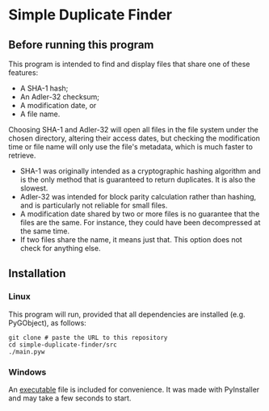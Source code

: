 # Simple Duplicate Finder

## Before running this program

This program is intended to find and display files that share one of these features:

- A SHA-1 hash;
- An Adler-32 checksum;
- A modification date, or
- A file name.

Choosing SHA-1 and Adler-32 will open all files in the file system under the chosen directory, altering their access dates, but checking the modification time or file name will only use the file's metadata, which is much faster to retrieve.

- SHA-1 was originally intended as a cryptographic hashing algorithm and is the only method that is guaranteed to return duplicates. It is also the slowest.
- Adler-32 was intended for block parity calculation rather than hashing, and is particularly not reliable for small files.
- A modification date shared by two or more files is no guarantee that the files are the same. For instance, they could have been decompressed at the same time.
- If two files share the name, it means just that. This option does not check for anything else.

## Installation

### Linux

This program will run, provided that all dependencies are installed (e.g. PyGObject), as follows:

```shell
git clone # paste the URL to this repository
cd simple-duplicate-finder/src
./main.pyw
```

### Windows

An [executable](https://github.com/moltenib/simple-duplicate-finder/tree/master/dist) file is included for convenience. It was made with PyInstaller and may take a few seconds to start.
